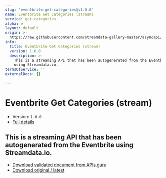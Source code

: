 ```yaml
---
slug: 'eventbrite:get-categories@v1.0.0'
name: Eventbrite Get Categories (stream)
service: get-categories
alpha: e
layout: default
origin: >-
  https://raw.githubusercontent.com/streamdata-gallery-master/asyncapi/master/_listings/eventbrite/eventbrite-get-categories-stream-async.md
info:
  title: Eventbrite Get Categories (stream)
  version: 1.0.0
  description: >-
    This is a streaming API that has been autogenerated from the Eventbrite
    using Streamdata.io.
termsOfService: ''
externalDocs: {}

---
```

# Eventbrite Get Categories (stream)

* Version: `1.0.0`
* [Full details](../html/eventbrite:get-categories@v1.0.0.html)



## This is a streaming API that has been autogenerated from the Eventbrite using Streamdata.io.



* [Download validated document from APIs.guru](https://raw.githubusercontent.com/APIs-guru/asyncapi-directory/master/docs/APIs/eventbrite%3Aget-categories%40v1.0.0.yaml)
* [Download original / latest](https://raw.githubusercontent.com/streamdata-gallery-master/asyncapi/master/_listings/eventbrite/eventbrite-get-categories-stream-async.md)

<script type="application/ld+json">
{
  "@context": "http://schema.org/",
  "@type": "WebAPI",
  "description": "This is a streaming API that has been autogenerated from the Eventbrite using Streamdata.io.",
  "documentation": "",

  "name": "Eventbrite Get Categories (stream)"
}
</script>
